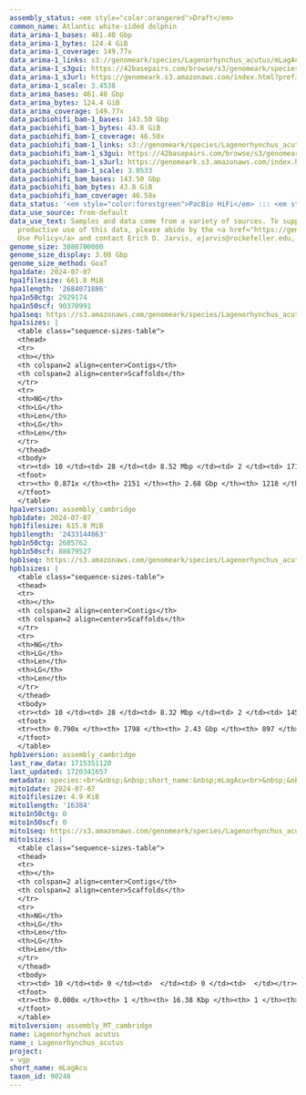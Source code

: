 ```yaml
---
assembly_status: <em style="color:orangered">Draft</em>
common_name: Atlantic white-sided dolphin
data_arima-1_bases: 461.40 Gbp
data_arima-1_bytes: 124.4 GiB
data_arima-1_coverage: 149.77x
data_arima-1_links: s3://genomeark/species/Lagenorhynchus_acutus/mLagAcu1/genomic_data/arima/<br>
data_arima-1_s3gui: https://42basepairs.com/browse/s3/genomeark/species/Lagenorhynchus_acutus/mLagAcu1/genomic_data/arima/
data_arima-1_s3url: https://genomeark.s3.amazonaws.com/index.html?prefix=species/Lagenorhynchus_acutus/mLagAcu1/genomic_data/arima/
data_arima-1_scale: 3.4538
data_arima_bases: 461.40 Gbp
data_arima_bytes: 124.4 GiB
data_arima_coverage: 149.77x
data_pacbiohifi_bam-1_bases: 143.50 Gbp
data_pacbiohifi_bam-1_bytes: 43.8 GiB
data_pacbiohifi_bam-1_coverage: 46.58x
data_pacbiohifi_bam-1_links: s3://genomeark/species/Lagenorhynchus_acutus/mLagAcu1/genomic_data/pacbio_hifi/<br>
data_pacbiohifi_bam-1_s3gui: https://42basepairs.com/browse/s3/genomeark/species/Lagenorhynchus_acutus/mLagAcu1/genomic_data/pacbio_hifi/
data_pacbiohifi_bam-1_s3url: https://genomeark.s3.amazonaws.com/index.html?prefix=species/Lagenorhynchus_acutus/mLagAcu1/genomic_data/pacbio_hifi/
data_pacbiohifi_bam-1_scale: 3.0533
data_pacbiohifi_bam_bases: 143.50 Gbp
data_pacbiohifi_bam_bytes: 43.8 GiB
data_pacbiohifi_bam_coverage: 46.58x
data_status: '<em style="color:forestgreen">PacBio HiFi</em> ::: <em style="color:forestgreen">Arima</em>'
data_use_source: from-default
data_use_text: Samples and data come from a variety of sources. To support fair and
  productive use of this data, please abide by the <a href="https://genome10k.soe.ucsc.edu/data-use-policies/">Data
  Use Policy</a> and contact Erich D. Jarvis, ejarvis@rockefeller.edu, with any questions.
genome_size: 3080700000
genome_size_display: 3.08 Gbp
genome_size_method: GoaT
hpa1date: 2024-07-07
hpa1filesize: 661.8 MiB
hpa1length: '2684071886'
hpa1n50ctg: 2929174
hpa1n50scf: 90370991
hpa1seq: https://s3.amazonaws.com/genomeark/species/Lagenorhynchus_acutus/mLagAcu1/assembly_cambridge/mLagAcu1.hap1.asm.20240707.fasta.gz
hpa1sizes: |
  <table class="sequence-sizes-table">
  <thead>
  <tr>
  <th></th>
  <th colspan=2 align=center>Contigs</th>
  <th colspan=2 align=center>Scaffolds</th>
  </tr>
  <tr>
  <th>NG</th>
  <th>LG</th>
  <th>Len</th>
  <th>LG</th>
  <th>Len</th>
  </tr>
  </thead>
  <tbody>
  <tr><td> 10 </td><td> 28 </td><td> 8.52 Mbp </td><td> 2 </td><td> 171.60 Mbp </td></tr><tr><td> 20 </td><td> 71 </td><td> 6.13 Mbp </td><td> 4 </td><td> 139.90 Mbp </td></tr><tr><td> 30 </td><td> 129 </td><td> 4.67 Mbp </td><td> 7 </td><td> 115.76 Mbp </td></tr><tr><td> 40 </td><td> 203 </td><td> 3.79 Mbp </td><td> 10 </td><td> 105.82 Mbp </td></tr><tr style="background-color:#cccccc;"><td> 50 </td><td> 295 </td><td style="background-color:#88ff88;"> 2.93 Mbp </td><td> 13 </td><td style="background-color:#88ff88;"> 90.37 Mbp </td></tr><tr><td> 60 </td><td> 419 </td><td> 2.13 Mbp </td><td> 16 </td><td> 88.97 Mbp </td></tr><tr><td> 70 </td><td> 593 </td><td> 1.42 Mbp </td><td> 20 </td><td> 60.06 Mbp </td></tr><tr><td> 80 </td><td> 896 </td><td> 0.66 Mbp </td><td> 93 </td><td> 1.10 Mbp </td></tr><tr><td> 90 </td><td> 0 </td><td>  </td><td> 0 </td><td>  </td></tr><tr><td> 100 </td><td> 0 </td><td>  </td><td> 0 </td><td>  </td></tr></tbody>
  <tfoot>
  <tr><th> 0.871x </th><th> 2151 </th><th> 2.68 Gbp </th><th> 1218 </th><th> 2.68 Gbp </th></tr>
  </tfoot>
  </table>
hpa1version: assembly_cambridge
hpb1date: 2024-07-07
hpb1filesize: 615.8 MiB
hpb1length: '2433144863'
hpb1n50ctg: 2685762
hpb1n50scf: 88679527
hpb1seq: https://s3.amazonaws.com/genomeark/species/Lagenorhynchus_acutus/mLagAcu1/assembly_cambridge/mLagAcu1.hap2.asm.20240707.fasta.gz
hpb1sizes: |
  <table class="sequence-sizes-table">
  <thead>
  <tr>
  <th></th>
  <th colspan=2 align=center>Contigs</th>
  <th colspan=2 align=center>Scaffolds</th>
  </tr>
  <tr>
  <th>NG</th>
  <th>LG</th>
  <th>Len</th>
  <th>LG</th>
  <th>Len</th>
  </tr>
  </thead>
  <tbody>
  <tr><td> 10 </td><td> 28 </td><td> 8.32 Mbp </td><td> 2 </td><td> 145.25 Mbp </td></tr><tr><td> 20 </td><td> 72 </td><td> 5.89 Mbp </td><td> 5 </td><td> 114.91 Mbp </td></tr><tr><td> 30 </td><td> 132 </td><td> 4.50 Mbp </td><td> 8 </td><td> 105.94 Mbp </td></tr><tr><td> 40 </td><td> 209 </td><td> 3.57 Mbp </td><td> 11 </td><td> 94.17 Mbp </td></tr><tr style="background-color:#cccccc;"><td> 50 </td><td> 307 </td><td style="background-color:#88ff88;"> 2.69 Mbp </td><td> 14 </td><td style="background-color:#88ff88;"> 88.68 Mbp </td></tr><tr><td> 60 </td><td> 446 </td><td> 1.84 Mbp </td><td> 18 </td><td> 60.54 Mbp </td></tr><tr><td> 70 </td><td> 677 </td><td> 0.93 Mbp </td><td> 24 </td><td> 31.29 Mbp </td></tr><tr><td> 80 </td><td> 0 </td><td>  </td><td> 0 </td><td>  </td></tr><tr><td> 90 </td><td> 0 </td><td>  </td><td> 0 </td><td>  </td></tr><tr><td> 100 </td><td> 0 </td><td>  </td><td> 0 </td><td>  </td></tr></tbody>
  <tfoot>
  <tr><th> 0.790x </th><th> 1798 </th><th> 2.43 Gbp </th><th> 897 </th><th> 2.43 Gbp </th></tr>
  </tfoot>
  </table>
hpb1version: assembly_cambridge
last_raw_data: 1715351120
last_updated: 1720341657
metadata: species:<br>&nbsp;&nbsp;short_name:&nbsp;mLagAcu<br>&nbsp;&nbsp;name:&nbsp;Lagenorhynchus&nbsp;acutus<br>&nbsp;&nbsp;taxon_id:&nbsp;90246<br>&nbsp;&nbsp;common_name:&nbsp;Atlantic&nbsp;white-sided&nbsp;dolphin<br>&nbsp;&nbsp;order:<br>&nbsp;&nbsp;&nbsp;&nbsp;name:&nbsp;Cetacea<br>&nbsp;&nbsp;family:<br>&nbsp;&nbsp;&nbsp;&nbsp;name:&nbsp;Delphinidae<br>&nbsp;&nbsp;individuals:<br>&nbsp;&nbsp;&nbsp;&nbsp;-&nbsp;short_name:&nbsp;mLagAcu1<br>&nbsp;&nbsp;&nbsp;&nbsp;&nbsp;&nbsp;biosample_id:&nbsp;SAMEA114493133<br>&nbsp;&nbsp;&nbsp;&nbsp;&nbsp;&nbsp;sex:&nbsp;male<br>&nbsp;&nbsp;genome_size:&nbsp;3080700000<br>&nbsp;&nbsp;genome_size_method:&nbsp;GoaT<br>&nbsp;&nbsp;project:&nbsp;[&nbsp;vgp&nbsp;]<br>
mito1date: 2024-07-07
mito1filesize: 4.9 KiB
mito1length: '16384'
mito1n50ctg: 0
mito1n50scf: 0
mito1seq: https://s3.amazonaws.com/genomeark/species/Lagenorhynchus_acutus/mLagAcu1/assembly_MT_cambridge/mLagAcu1.MT.20240707.fasta.gz
mito1sizes: |
  <table class="sequence-sizes-table">
  <thead>
  <tr>
  <th></th>
  <th colspan=2 align=center>Contigs</th>
  <th colspan=2 align=center>Scaffolds</th>
  </tr>
  <tr>
  <th>NG</th>
  <th>LG</th>
  <th>Len</th>
  <th>LG</th>
  <th>Len</th>
  </tr>
  </thead>
  <tbody>
  <tr><td> 10 </td><td> 0 </td><td>  </td><td> 0 </td><td>  </td></tr><tr><td> 20 </td><td> 0 </td><td>  </td><td> 0 </td><td>  </td></tr><tr><td> 30 </td><td> 0 </td><td>  </td><td> 0 </td><td>  </td></tr><tr><td> 40 </td><td> 0 </td><td>  </td><td> 0 </td><td>  </td></tr><tr style="background-color:#cccccc;"><td> 50 </td><td> 0 </td><td style="background-color:#ff8888;">  </td><td> 0 </td><td style="background-color:#ff8888;">  </td></tr><tr><td> 60 </td><td> 0 </td><td>  </td><td> 0 </td><td>  </td></tr><tr><td> 70 </td><td> 0 </td><td>  </td><td> 0 </td><td>  </td></tr><tr><td> 80 </td><td> 0 </td><td>  </td><td> 0 </td><td>  </td></tr><tr><td> 90 </td><td> 0 </td><td>  </td><td> 0 </td><td>  </td></tr><tr><td> 100 </td><td> 0 </td><td>  </td><td> 0 </td><td>  </td></tr></tbody>
  <tfoot>
  <tr><th> 0.000x </th><th> 1 </th><th> 16.38 Kbp </th><th> 1 </th><th> 16.38 Kbp </th></tr>
  </tfoot>
  </table>
mito1version: assembly_MT_cambridge
name: Lagenorhynchus acutus
name_: Lagenorhynchus_acutus
project:
- vgp
short_name: mLagAcu
taxon_id: 90246
---
```


